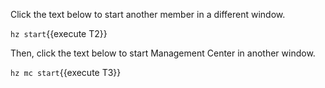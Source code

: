 Click the text below to start another member in a different window.

`hz start`{{execute T2}}

Then, click the text below to start Management Center in another window.

`hz mc start`{{execute T3}}
